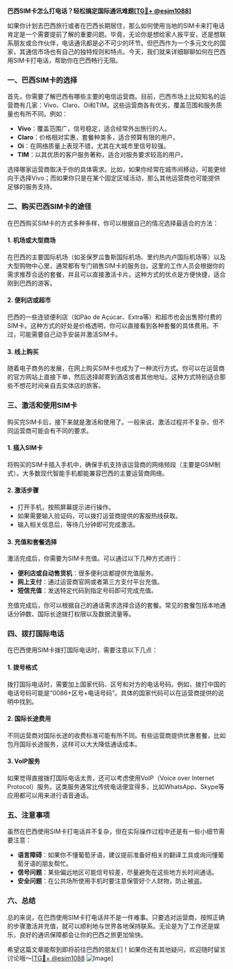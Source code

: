 **巴西SIM卡怎么打电话？轻松搞定国际通讯难题[[TG💪+ @esim1088](https://t.me/s/esim1088)]**

如果你计划去巴西旅行或者在巴西长期居住，那么如何使用当地的SIM卡来打电话肯定是一个需要提前了解的重要问题。毕竟，无论你是想给家人报平安，还是想联系朋友或合作伙伴，电话通讯都是必不可少的环节。但巴西作为一个多元文化的国家，其通信市场也有自己的独特规则和特点。今天，我们就来详细聊聊如何在巴西用SIM卡打电话，帮助你在巴西畅行无阻。

### 一、巴西SIM卡的选择

首先，你需要了解巴西有哪些主要的电信运营商。目前，巴西市场上比较知名的运营商有几家：Vivo、Claro、Oi和TIM。这些运营商各有优劣，覆盖范围和服务质量也有所不同。例如：

- **Vivo**：覆盖范围广，信号稳定，适合经常外出旅行的人。
- **Claro**：价格相对实惠，套餐种类多，适合预算有限的用户。
- **Oi**：在网络质量上表现不错，尤其在大城市里信号较强。
- **TIM**：以其优质的客户服务著称，适合对服务要求较高的用户。

选择哪家运营商取决于你的具体需求。比如，如果你经常在城市间移动，可能更倾向于选择Vivo；而如果你只是在某个固定区域活动，那么其他运营商也可能提供足够的服务支持。

### 二、购买巴西SIM卡的途径

在巴西购买SIM卡的方式多种多样，你可以根据自己的情况选择最适合的方法：

#### 1. **机场或大型商场**
   在巴西的主要国际机场（如圣保罗瓜鲁斯国际机场、里约热内卢国际机场等）以及大型购物中心里，通常都有专门销售SIM卡的服务台。这里的工作人员会根据你的需求推荐合适的套餐，并且可以直接激活卡片。这种方式的优点是方便快捷，适合刚到巴西的游客。

#### 2. **便利店或超市**
   巴西的一些连锁便利店（如Pão de Açúcar、Extra等）和超市也会出售预付费的SIM卡。这种方式的好处是价格透明，你可以直接看到各种套餐的具体费用。不过，可能需要自己动手安装并激活SIM卡。

#### 3. **线上购买**
   随着电子商务的发展，在网上购买SIM卡也成为了一种流行方式。你可以在运营商的官方网站上直接下单，然后选择邮寄到酒店或者其他地址。这种方式特别适合那些不想花时间亲自去实体店的旅客。

### 三、激活和使用SIM卡

购买完SIM卡后，接下来就是激活和使用了。一般来说，激活过程并不复杂，但不同运营商可能会有不同的要求。

#### 1. **插入SIM卡**
   将购买的SIM卡插入手机中，确保手机支持该运营商的网络频段（主要是GSM制式）。大多数现代智能手机都能兼容巴西的主要运营商网络。

#### 2. **激活步骤**
   - 打开手机，按照屏幕提示进行操作。
   - 如果需要输入验证码，可以拨打运营商提供的客服热线获取。
   - 输入相关信息后，等待几分钟即可完成激活。

#### 3. **充值和套餐选择**
   激活完成后，你需要为SIM卡充值。可以通过以下几种方式进行：
   - **便利店或自动售货机**：很多便利店都提供充值服务。
   - **网上支付**：通过运营商官网或者第三方支付平台充值。
   - **短信充值**：发送特定代码到指定号码即可完成充值。

   充值完成后，你可以根据自己的通话需求选择合适的套餐。常见的套餐包括本地通话分钟数、国际长途拨打权限以及数据流量等。

### 四、拨打国际电话

在巴西使用SIM卡拨打国际电话时，需要注意以下几点：

#### 1. **拨号格式**
   拨打国际电话时，需要加上国家代码、区号和对方的电话号码。例如，拨打中国的电话号码可能是“0086+区号+电话号码”。具体的国家代码可以在运营商提供的说明中找到。

#### 2. **国际长途费用**
   不同运营商对国际长途的收费标准可能有所不同。有些运营商提供优惠套餐，比如包月国际长途服务，这样可以大大降低通话成本。

#### 3. **VoIP服务**
   如果觉得直接拨打国际电话太贵，还可以考虑使用VoIP（Voice over Internet Protocol）服务。这类服务通常比传统电话便宜得多，比如WhatsApp、Skype等应用都可以用来进行语音通话。

### 五、注意事项

虽然在巴西使用SIM卡打电话并不复杂，但在实际操作过程中还是有一些小细节需要注意：

- **语言障碍**：如果你不懂葡萄牙语，建议提前准备好相关的翻译工具或询问懂葡萄牙语的朋友帮忙。
- **信号问题**：某些偏远地区可能信号较差，尽量避免在这些地方长时间通话。
- **安全问题**：在公共场所使用手机时要注意保管好个人财物，防止被盗。

### 六、总结

总的来说，在巴西使用SIM卡打电话并不是一件难事。只要选对运营商，按照正确的步骤激活并充值，就可以顺利地与世界各地保持联系。无论是为了工作还是娱乐，良好的通讯保障都会让你的巴西之旅更加愉快。

希望这篇文章能帮到即将前往巴西的朋友们！如果你还有其他疑问，欢迎随时留言讨论哦～[[TG💪+ @esim1088](https://t.me/s/esim1088) ![Image](https://i.postimg.cc/4NQfJmqS/Snipaste-2025-05-13-00-14-12.png)]